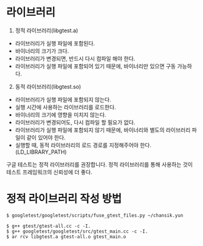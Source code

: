 
# 라이브러리
1. 정적 라이브러리(libgtest.a)
  - 라이브러리가 실행 파일에 포함된다.
  - 바이너리의 크기가 크다.
  - 라이브러리가 변경되면, 반드시 다시 컴파일 해야 한다.
  - 라이브러리가 실행 파일에 포함되어 있기 때문에, 바이너리만 있으면 구동 가능하다.

2. 동적 라이브러리(libgtest.so)
  - 라이브러리가 실행 파일에 포함되지 않는다.
  - 실행 시간에 사용하는 라이브러리를 로드한다. 
  - 바이너리의 크기에 영향을 미치지 않는다.
  - 라이브러리가 변경되어도, 다시 컴파일 할 필요가 없다.
  - 라이브러리가 실행 파일에 포함되지 않기 때문에, 바이너리와 별도의 라이브러리 파일이 같이 있어야 한다.
  - 실행할 때, 동적 라이브러리의 로드 경로를 지정해주어야 한다.(LD_LIBRARY_PATH)

구글 테스트는 정적 라이브러리를 권장합니다.
정적 라이브러리를 통해 사용하는 것이 테스트 프레임워크의 신뢰성에 더 좋다.

# 정적 라이브러리 작성 방법
```
$ googletest/googletest/scripts/fuse_gtest_files.py ~/chansik.yun

$ g++ gtest/gtest-all.cc -c -I.
$ g++ googletest/googletest/src/gtest_main.cc -c -I.
$ ar rcv libgtest.a gtest-all.o gtest_main.o

```
